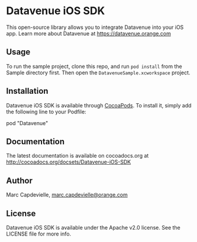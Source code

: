 # Datavenue iOS SDK

This open-source library allows you to integrate Datavenue into your iOS app.
Learn more about Datavenue at https://datavenue.orange.com

## Usage

To run the sample project, clone this repo, and run `pod install` from the Sample directory first. Then open the `DatavenueSample.xcworkspace` project.

## Installation

Datavenue iOS SDK is available through [CocoaPods](http://cocoapods.org). To install it, simply add the following line to your Podfile:

pod "Datavenue"

## Documentation

The latest documentation is available on cocoadocs.org at http://cocoadocs.org/docsets/Datavenue-iOS-SDK

## Author

Marc Capdevielle, marc.capdevielle@orange.com

## License

Datavenue iOS SDK is available under the Apache v2.0 license. See the LICENSE file for more info.
